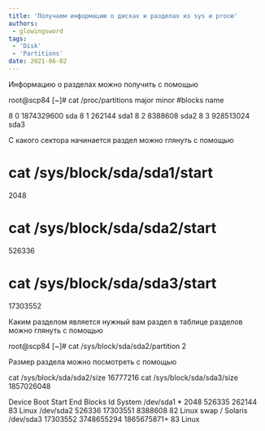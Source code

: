 ```yaml
---
title: 'Получаем информацию о дисках и разделах из sys и procю'
authors: 
 - glowingsword
tags:
 - 'Disk'
 - 'Partitions'
date: 2021-06-02
---
```


Информацию о разделах можно получить с помощью

root@scp84 [~]# cat /proc/partitions
major minor  #blocks  name

   8        0 1874329600 sda
   8        1     262144 sda1
   8        2    8388608 sda2
   8        3  928513024 sda3



С какого сектора начинается раздел можно глянуть с помощью

# cat /sys/block/sda/sda1/start     
2048
# cat /sys/block/sda/sda2/start
526336
# cat /sys/block/sda/sda3/start
17303552

Каким разделом является нужный вам раздел в таблице разделов можно глянуть с помощью

root@scp84 [~]# cat /sys/block/sda/sda2/partition 
2

Размер раздела можно посмотреть с помощью 

cat /sys/block/sda/sda2/size
16777216
cat /sys/block/sda/sda3/size
1857026048


   Device Boot      Start         End      Blocks   Id  System
/dev/sda1   *        2048      526335      262144   83  Linux
/dev/sda2          526336    17303551     8388608   82  Linux swap / Solaris
/dev/sda3        17303552  3748655294  1865675871+  83  Linux


